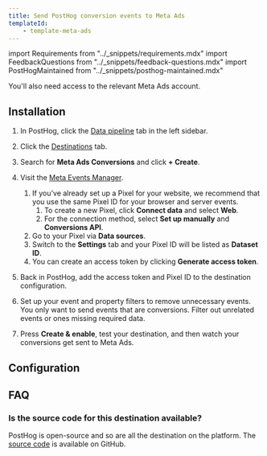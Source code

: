 ```yaml
---
title: Send PostHog conversion events to Meta Ads
templateId:
    - template-meta-ads
---
```


import Requirements from "../_snippets/requirements.mdx"
import FeedbackQuestions from "../_snippets/feedback-questions.mdx"
import PostHogMaintained from "../_snippets/posthog-maintained.mdx"

<Requirements />

You'll also need access to the relevant Meta Ads account.

## Installation

1. In PostHog, click the [Data pipeline](https://us.posthog.com/pipeline/overview) tab in the left sidebar.

2. Click the [Destinations](https://us.posthog.com/pipeline/destinations?search=meta) tab.

3. Search for **Meta Ads Conversions** and click **+ Create**.

4. Visit the [Meta Events Manager](https://business.facebook.com/events_manager2/overview).
   1. If you’ve already set up a Pixel for your website, we recommend that you use the same Pixel ID for your browser and server events.
      1. To create a new Pixel, click **Connect data** and select **Web**.
      2. For the connection method, select **Set up manually** and **Conversions API**.
   2. Go to your Pixel via **Data sources**.
   3. Switch to the **Settings** tab and your Pixel ID will be listed as **Dataset ID**.
   4. You can create an access token by clicking **Generate access token**.

5. Back in PostHog, add the access token and Pixel ID to the destination configuration.

6. Set up your event and property filters to remove unnecessary events. You only want to send events that are conversions. Filter out unrelated events or ones missing required data.

7. Press **Create & enable**, test your destination, and then watch your conversions get sent to Meta Ads.

<HideOnCDPIndex>

## Configuration

<TemplateParameters />

## FAQ

### Is the source code for this destination available?

PostHog is open-source and so are all the destination on the platform. The [source code](https://github.com/PostHog/posthog/blob/master/posthog/cdp/templates/meta_ads/template_meta_ads.py) is available on GitHub.

<PostHogMaintained />

<FeedbackQuestions />

</HideOnCDPIndex>
